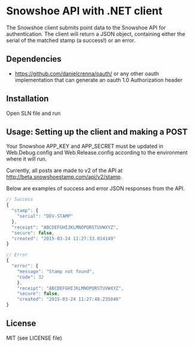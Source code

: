 Snowshoe API with .NET client
============

The Snowshoe client submits point data to the Snowshoe API for authentication. The client will return a JSON object, containing either the serial of the matched stamp (a success!) or an error.

## Dependencies
- https://github.com/danielcrenna/oauth/ or any other oauth implementation that can generate an oauth 1.0 Authorization header

## Installation
Open SLN file and run

## Usage: Setting up the client and making a POST

Your Snowshoe APP_KEY and APP_SECRET must be updated in Web.Debug.config and Web.Release.config according to the environment where it will run.

Currently, all posts are made to v2 of the API at http://beta.snowshoestamp.com/api/v2/stamp.

Below are examples of success and error JSON responses from the API.

```javascript
// Success
{
  "stamp": {
    "serial": "DEV-STAMP"
  },
  "receipt": "ABCDEFGHIJKLMNOPQRSTUVWXYZ",
  "secure": false,
  "created": "2015-03-24 11:27:33.014149"
}

// Error
{
  "error": {
    "message": "Stamp not found",
    "code": 32
    },
    "receipt": "ABCDEFGHIJKLMNOPQRSTUVWXYZ",
    "secure": false,
    "created": "2015-03-24 11:27:48.235046"
}
```

## License
MIT (see LICENSE file)